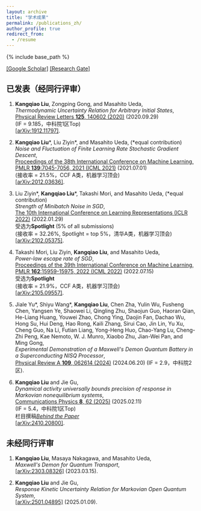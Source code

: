 ```yaml
---
layout: archive
title: "学术成果"
permalink: /publications_zh/
author_profile: true
redirect_from:
  - /resume
---
```


{% include base_path %}

[[Google Scholar]](https://scholar.google.com/citations?user=utIJkHcAAAAJ&hl=en)
[[Research Gate]](https://www.researchgate.net/profile/Kangqiao-Liu)

## **已发表（经同行评审）**
1. **Kangqiao Liu**, Zongping Gong, and Masahito Ueda,<br />
   *Thermodynamic Uncertainty Relation for Arbitrary Initial States*, <br />
   [Physical Review Letters **125**, 140602 (2020)](https://journals.aps.org/prl/abstract/10.1103/PhysRevLett.125.140602) (2020.09.29)<br />
   (IF = 9.185，中科院1区Top)<br />
   [[arXiv:1912.11797]](https://arxiv.org/abs/1912.11797).
   
2. **Kangqiao Liu**\*, Liu Ziyin\*, and Masahito Ueda, (\*equal contribution)<br />
   *Noise and Fluctuation of Finite Learning Rate Stochastic Gradient Descent*,<br />
   [Proceedings of the 38th International Conference on Machine Learning, PMLR **139**:7045-7056, 2021 (ICML 2021)](http://proceedings.mlr.press/v139/liu21ad.html) (2021.07.01)<br />
   (接收率 = 21.5%，CCF A类，机器学习顶会)<br />
   [[arXiv:2012.03636]](https://arxiv.org/abs/2012.03636).

3. Liu Ziyin\*, **Kangqiao Liu**\*, Takashi Mori, and Masahito Ueda, (\*equal contribution)<br />
   *Strength of Minibatch Noise in SGD*,<br />
   [The 10th International Conference on Learning Representations (ICLR 2022)](https://openreview.net/forum?id=uorVGbWV5sw) (2022.01.29)<br />
   受选为**Spotlight** (5% of all submissions)<br />
   (接收率 = 32.26%, Spotlight = top 5%，清华A类，机器学习顶会)<br />
   [[arXiv:2102.05375]](https://arxiv.org/abs/2102.05375).
   
4. Takashi Mori, Liu Ziyin, **Kangqiao Liu**, and Masahito Ueda,<br />
  *Power-law escape rate of SGD*,<br />
  [Proceedings of the 39th International Conference on Machine Learning, PMLR **162**:15959-15975, 2022 (ICML 2022)](https://proceedings.mlr.press/v162/mori22a.html) (2022.07.15)<br />
  受选为**Spotlight** <br />
  (接收率 = 21.9%，CCF A类，机器学习顶会)<br />
  [[arXiv:2105.09557]](https://arxiv.org/abs/2105.09557).

5. Jiale Yu\*, Shiyu Wang\*, **Kangqiao Liu**, Chen Zha, Yulin Wu, Fusheng Chen, Yangsen Ye, Shaowei Li, Qingling Zhu, Shaojun Guo, Haoran Qian, He-Liang Huang, Youwei Zhao, Chong Ying, Daojin Fan, Dachao Wu, Hong Su, Hui Deng, Hao Rong, Kaili Zhang, Sirui Cao, Jin Lin, Yu Xu, Cheng Guo, Na Li, Futian Liang, Yong-Heng Huo, Chao-Yang Lu, Cheng-Zhi Peng, Kae Nemoto, W. J. Munro, Xiaobo Zhu, Jian-Wei Pan, and Ming Gong,<br />
  *Experimental Demonstration of a Maxwell's Demon Quantum Battery in a Superconducting NISQ Processor*,<br />
  [Physical Review A **109**, 062614 (2024)](https://journals.aps.org/pra/abstract/10.1103/PhysRevA.109.062614) (2024.06.20)
  (IF = 2.9，中科院2区).
6. **Kangqiao Liu** and Jie Gu,<br />
  *Dynamical activity universally bounds precision of response in Markovian nonequilibrium systems*,<br />
   [Communications Physics **8**, 62 (2025)](https://www.nature.com/articles/s42005-025-01982-w) (2025.02.11)<br />
   (IF = 5.4，中科院1区Top)<br />
   栏目撰稿[*Behind the Paper*](https://go.nature.com/3WYFOSp)<br />
  [[arXiv:2410.20800]](https://arxiv.org/abs/2410.20800).

   
## **未经同行评审**
1. **Kangqiao Liu**, Masaya Nakagawa, and Masahito Ueda,<br />
   *Maxwell's Demon for Quantum Transport*, <br />
   [[arXiv:2303.08326]](https://arxiv.org/abs/2303.08326) (2023.03.15).

2. **Kangqiao Liu** and Jie Gu,<br />
  *Response Kinetic Uncertainty Relation for Markovian Open Quantum System*,<br />
  [[arXiv:2501.04895]](https://arxiv.org/abs/2501.04895) (2025.01.09).




<!-- {% if author.googlescholar %} -->
  
<!-- {% endif %} -->

<!-- {% include base_path %}

{% for post in site.publications reversed %}
  {% include archive-single.html %}
{% endfor %} -->
